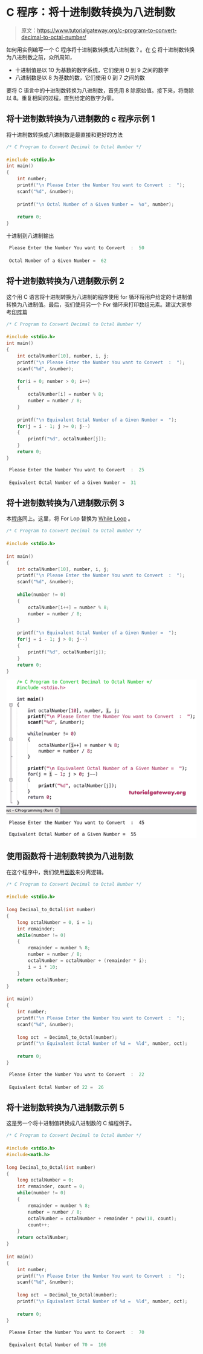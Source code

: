 # C 程序：将十进制数转换为八进制数

> 原文：<https://www.tutorialgateway.org/c-program-to-convert-decimal-to-octal-number/>

如何用实例编写一个 C 程序将十进制数转换成八进制数？。在 [C](https://www.tutorialgateway.org/c-programming/) 将十进制数转换为八进制数之前，众所周知，

*   十进制值是以 10 为基数的数字系统，它们使用 0 到 9 之间的数字
*   八进制数是以 8 为基数的数，它们使用 0 到 7 之间的数

要将 C 语言中的十进制数转换为八进制数，首先用 8 除原始值。接下来，将商除以 8。重复相同的过程，直到给定的数字为零。

## 将十进制数转换为八进制数的 c 程序示例 1

将十进制数转换成八进制数是最直接和更好的方法

```c
/* C Program to Convert Decimal to Octal Number */

#include <stdio.h>
int main() 
{
    int number;
    printf("\n Please Enter the Number You want to Convert  :  ");
    scanf("%d", &number);

    printf("\n Octal Number of a Given Number =  %o", number);

    return 0;
}
```

十进制到八进制输出

```c
 Please Enter the Number You want to Convert  :  50

 Octal Number of a Given Number =  62
```

## 将十进制数转换为八进制数示例 2

这个用 C 语言将十进制转换为八进制的程序使用 for 循环将用户给定的十进制值转换为八进制值。最后，我们使用另一个 For 循环来打印数组元素。建议大家参考[印阵](https://www.tutorialgateway.org/c-program-to-print-elements-in-an-array/)篇

```c
/* C Program to Convert Decimal to Octal Number */

#include <stdio.h>
int main() 
{
    int octalNumber[10], number, i, j;
    printf("\n Please Enter the Number You want to Convert  :  ");
    scanf("%d", &number);

    for(i = 0; number > 0; i++)
    {
        octalNumber[i] = number % 8;
        number = number / 8;
    }

    printf("\n Equivalent Octal Number of a Given Number =  ");
    for(j = i - 1; j >= 0; j--)  
    {
        printf("%d", octalNumber[j]);
    }
    return 0;
}
```

```c
 Please Enter the Number You want to Convert  :  25

 Equivalent Octal Number of a Given Number =  31
```

## 将十进制数转换为八进制数示例 3

本[程序](https://www.tutorialgateway.org/c-programming-examples/)同上。这里，将 For Lop 替换为 [While Loop](https://www.tutorialgateway.org/while-loop-in-c/) 。

```c
/* C Program to Convert Decimal to Octal Number */

#include <stdio.h>

int main() 
{
    int octalNumber[10], number, i, j;
    printf("\n Please Enter the Number You want to Convert  :  ");
    scanf("%d", &number);

    while(number != 0)
    {
        octalNumber[i++] = number % 8;
        number = number / 8;
    }

    printf("\n Equivalent Octal Number of a Given Number =  ");
    for(j = i - 1; j > 0; j--)  
    {
        printf("%d", octalNumber[j]);
    }
    return 0;
}

```

![C Program to Convert Decimal to Octal Number 3](img/eff04075f8f117b6eefbdfc415665ab2.png)

## 使用函数将十进制数转换为八进制数

在这个程序中，我们使用[函数](https://www.tutorialgateway.org/functions-in-c/)来分离逻辑。

```c
/* C Program to Convert Decimal to Octal Number */

#include <stdio.h>

long Decimal_to_Octal(int number)
{
    long octalNumber = 0, i = 1;
    int remainder;
    while(number != 0)
    {
        remainder = number % 8;
        number = number / 8;
        octalNumber = octalNumber + (remainder * i);
        i = i * 10;
    }
    return octalNumber;
}

int main() 
{
    int number;
    printf("\n Please Enter the Number You want to Convert  :  ");
    scanf("%d", &number);

    long oct  = Decimal_to_Octal(number);
    printf("\n Equivalent Octal Number of %d =  %ld", number, oct);

    return 0;
}
```

```c
 Please Enter the Number You want to Convert  :  22

 Equivalent Octal Number of 22 =  26
```

## 将十进制数转换为八进制数示例 5

这是另一个将十进制值转换成八进制数的 C 编程例子。

```c
/* C Program to Convert Decimal to Octal Number */

#include <stdio.h>
#include<math.h>

long Decimal_to_Octal(int number)
{
    long octalNumber = 0;
    int remainder, count = 0;
    while(number != 0)
    {
        remainder = number % 8;
        number = number / 8;
        octalNumber = octalNumber + remainder * pow(10, count);
        count++;
    }
    return octalNumber;
}

int main() 
{
    int number;
    printf("\n Please Enter the Number You want to Convert  :  ");
    scanf("%d", &number);

    long oct  = Decimal_to_Octal(number);
    printf("\n Equivalent Octal Number of %d =  %ld", number, oct);

    return 0;
}
```

```c
 Please Enter the Number You want to Convert  :  70

 Equivalent Octal Number of 70 =  106
```